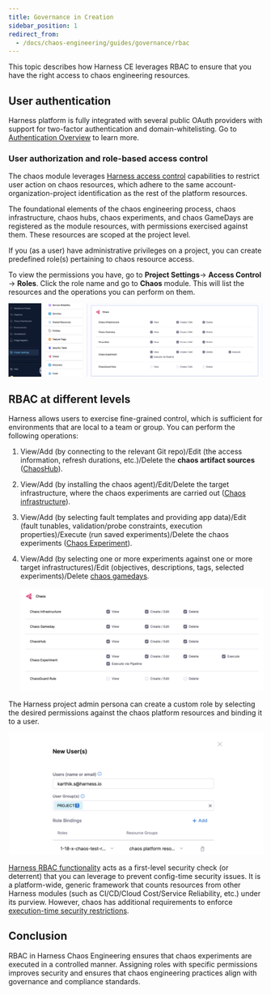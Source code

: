 ```yaml
---
title: Governance in Creation
sidebar_position: 1
redirect_from:
  - /docs/chaos-engineering/guides/governance/rbac
---
```


This topic describes how Harness CE leverages RBAC to ensure that you have the right access to chaos engineering resources.

## User authentication

Harness platform is fully integrated with several public OAuth providers with support for two-factor authentication and domain-whitelisting.
Go to [Authentication Overview](/docs/platform/authentication/authentication-overview.md) to learn more.

### User authorization and role-based access control

The chaos module leverages [Harness access control](/docs/platform/role-based-access-control/rbac-in-harness) capabilities to restrict user action on chaos resources, which adhere to the same account-organization-project identification as the rest of the platform resources.

The foundational elements of the chaos engineering process, chaos infrastructure, chaos hubs, chaos experiments, and chaos GameDays are registered as the module resources, with permissions exercised against them. These resources are scoped at the project level.

If you (as a user) have administrative privileges on a project, you can create predefined role(s) pertaining to chaos resource access.

To view the permissions you have, go to **Project Settings**-> **Access Control** -> **Roles**. Click the role name and go to **Chaos** module. This will list the resources and the operations you can perform on them.

![User auth and RBAC](./static/rbac/user-auth-rbac.png)

## RBAC at different levels

Harness allows users to exercise fine-grained control, which is sufficient for environments that are local to a team or group. You can perform the following operations:

1. View/Add (by connecting to the relevant Git repo)/Edit (the access information, refresh durations, etc.)/Delete the **chaos artifact sources** ([ChaosHub](/docs/chaos-engineering/guides/chaoshubs/add-chaos-hub)).

2. View/Add (by installing the chaos agent)/Edit/Delete the target infrastructure, where the chaos experiments are carried out ([Chaos infrastructure](/docs/chaos-engineering/guides/infrastructures/types/)).

3. View/Add (by selecting fault templates and providing app data)/Edit (fault tunables, validation/probe constraints, execution properties)/Execute (run saved experiments)/Delete the chaos experiments ([Chaos Experiment](/docs/chaos-engineering/guides/experiments/#create-experiments)).

4. View/Add (by selecting one or more experiments against one or more target infrastructures)/Edit (objectives, descriptions, tags, selected experiments)/Delete [chaos gamedays](/docs/chaos-engineering/guides/gamedays).

    ![fine-grain control](./static/rbac/fine-grain-control.png)

The Harness project admin persona can create a custom role by selecting the desired permissions against the chaos platform resources and binding it to a user.

![new-user](./static/rbac/new-user-entry.png)


[Harness RBAC functionality](/docs/chaos-engineering/security/) acts as a first-level security check (or deterrent) that you can leverage to prevent config-time security issues. It is a platform-wide, generic framework that counts resources from other Harness modules (such as CI/CD/Cloud Cost/Service Reliability, etc.) under its purview. However, chaos has additional requirements to enforce [execution-time security restrictions](/docs/chaos-engineering/guides/governance/governance-in-execution/).

## Conclusion

RBAC in Harness Chaos Engineering ensures that chaos experiments are executed in a controlled manner. Assigning roles with specific permissions improves security and ensures that chaos engineering practices align with governance and compliance standards.